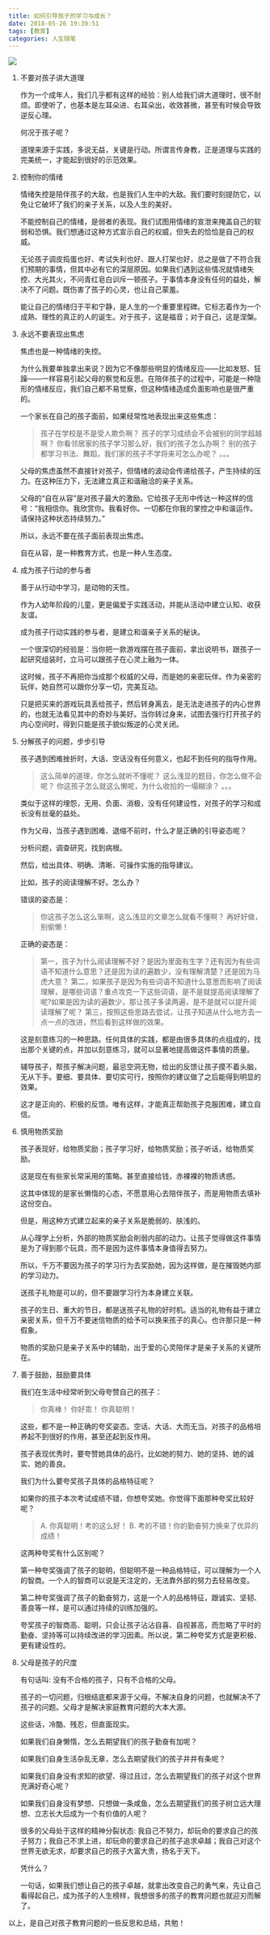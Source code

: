 ```yaml
---
title: 如何引导孩子的学习与成长？
date: 2018-05-26 19:39:51
tags: [教育]
categories: 人生随笔
---
```

![](https://upload-images.jianshu.io/upload_images/57855-c330c578971c6120.jpg?imageMogr2/auto-orient/strip%7CimageView2/2/w/1240)

1. 不要对孩子讲大道理

    作为一个成年人，我们几乎都有这样的经验：别人给我们讲大道理时，很不耐烦。即使听了，也基本是左耳朵进、右耳朵出，收效甚微，甚至有时候会导致逆反心理。

    何况于孩子呢？

    道理来源于实践，多说无益，关键是行动。所谓言传身教，正是道理与实践的完美统一，才能起到很好的示范效果。

2. 控制你的情绪

    情绪失控是陪伴孩子的大敌，也是我们人生中的大敌。我们要时刻提防它，以免让它破坏了我们的亲子关系，以及人生的美好。

    不能控制自己的情绪，是弱者的表现。我们试图用情绪的宣泄来掩盖自己的软弱和恐惧。我们想通过这种方式宣示自己的权威，但失去的恰恰是自己的权威。

    无论孩子调皮捣蛋也好、考试失利也好、跟人打架也好，总之是做了不符合我们预期的事情，但其中必有它的深层原因。如果我们遇到这些情况就情绪失控、大光其火，不问青红皂白训斥一顿孩子。于事情本身没有任何的益处，解决不了问题。既伤害了孩子的心灵，也让自己蒙羞。

    能让自己的情绪归于平和宁静，是人生的一个重要里程碑。它标志着作为一个成熟、理性的真正的人的诞生。对于孩子，这是福音；对于自己，这是涅槃。

3. 永远不要表现出焦虑

    焦虑也是一种情绪的失控。

    为什么我要单独拿出来说？因为它不像那些明显的情绪反应——比如发怒、狂躁——一样容易引起父母的察觉和反思。在陪伴孩子的过程中，可能是一种隐形的情绪反应，我们自己都不易觉察，但这种情绪造成负面影响也是很严重的。

    一个家长在自己的孩子面前，如果经常性地表现出来这些焦虑：

    > 孩子在学校是不是受人欺负啊？
    孩子的学习成绩会不会被别的同学超越啊？
    你看邻居家的孩子学习那么好，我们的孩子怎么办啊？
    别的孩子都学习书法、舞蹈，我们家的孩子不学将来可怎么办呢？
    。。。

    父母的焦虑虽然不直接针对孩子，但情绪的波动会传递给孩子，产生持续的压力。在这种压力下，无法建立真正和谐融洽的亲子关系。

    父母的“自在从容”是对孩子最大的激励。它给孩子无形中传达一种这样的信号：“我相信你。我欣赏你。我看好你。一切都在你我的掌控之中和谐运作。请保持这种状态持续努力。”

    所以，永远不要在孩子面前表现出焦虑。

    自在从容，是一种教育方式，也是一种人生态度。

4. 成为孩子行动的参与者

    善于从行动中学习，是动物的天性。

    作为人幼年阶段的儿童，更是偏爱于实践活动，并能从活动中建立认知、收获友谊。

    成为孩子行动实践的参与者，是建立和谐亲子关系的秘诀。

    一个很深切的经验是：当你把一款游戏摆在孩子面前，拿出说明书，跟孩子一起研究组装时，立马可以跟孩子在心灵上融为一体。

    这时候，孩子不再把你当成那个权威的父母，而是她的亲密玩伴。作为亲密的玩伴，她自然可以跟你分享一切，完美互动。

    只是把买来的游戏玩具丢给孩子，然后转身离去，是无法走进孩子的内心世界的，也就无法看见其中的奇妙与美好。当你转过身来，试图去强行打开孩子的内心空间时，得到只能是孩子貌似叛逆的心灵关闭。

5. 分解孩子的问题，步步引导

    孩子遇到困难挫折时，大话、空话没有任何意义，也起不到任何的指导作用。

    > 这么简单的道理，你怎么就听不懂呢？
    这么浅显的题目，你怎么做不会呢？
    你这孩子怎么就这么懒呢，为什么收拾的一塌糊涂？
    。。。

    类似于这样的埋怨，无用、负面、消极，没有任何建设性，对孩子的学习和成长没有丝毫的益处。

    作为父母，当孩子遇到困难、退缩不前时，什么才是正确的引导姿态呢？

    分析问题，调查研究，找到病根。

    然后，给出具体、明确、清晰、可操作实施的指导建议。

    比如，孩子的阅读理解不好。怎么办？

    错误的姿态是： 
    > 你这孩子怎么这么笨啊，这么浅显的文章怎么就看不懂啊？
    再好好做，别偷懒！

    正确的姿态是：
    > 第一，孩子为什么阅读理解不好？是因为里面有生字？还有因为有些词语不知道什么意思？还是因为读的遍数少，没有理解清楚？还是因为马虎大意？
    第二，如果孩子是因为有些词语不知道什么意思而影响了阅读理解，是哪些词语？重点攻克一下这些词语，是不是就提高阅读理解了呢?如果是因为读的遍数少，那让孩子多读两遍，是不是就可以提升阅读理解了呢？
    第三，按照这些思路去尝试，让孩子知道从什么地方去一点一点的改进，然后看到这样做的效果。

    这是刻意练习的一种思路。任何具体的实践，都是由很多具体的点组成的，找出那个关键的点，并加以刻意练习，就可以显著地提高做这件事情的质量。

    辅导孩子，帮孩子解决问题，最忌空洞无物，给出的反馈让孩子摸不着头脑，无从下手。要细、要具体、要切实可行，按照你的建议做了之后能得到明显的效果。

    这才是正向的、积极的反馈。唯有这样，才能真正帮助孩子克服困难，建立自信。

6. 慎用物质奖励

    孩子表现好，给物质奖励；孩子学习好，给物质奖励；孩子听话，给物质奖励。

    这是现在有些家长常采用的策略。甚至直接给钱，赤裸裸的物质诱惑。

    这其中体现的是家长懒惰的心态，不愿意用心去陪伴孩子，而是用物质去填补这份空白。

    但是，用这种方式建立起来的亲子关系是脆弱的、肤浅的。

    从心理学上分析，外部的物质奖励会削弱内部的动力。让孩子觉得做这件事情是为了得到那个玩具，而不是因为这件事情本身值得去努力。

    所以，千万不要因为孩子的学习行为去奖励她，因为这样做，是在摧毁她内部的学习动力。

    送孩子礼物是可以的，但不要跟学习行为本身建立关联。

    孩子的生日、重大的节日，都是送孩子礼物的好时机。适当的礼物有益于建立亲密关系，但千万不要迷信物质的给予可以换来孩子的真心。也许那只是一种假象。

    物质的奖励只是亲子关系中的辅助，出于爱的心灵陪伴才是亲子关系的关键所在。

7. 善于鼓励，鼓励要具体

    我们在生活中经常听到父母夸赞自己的孩子：
    > 你真棒！
    你好乖！
    你真聪明！

    这些，都不是一种正确的夸奖姿态。空话、大话、大而无当。对孩子的品格培养起不到很好的作用，甚至还起到反作用。

    孩子表现优秀时，要夸赞她具体的品行。比如她的努力、她的坚持、她的诚实、她的善良。

    我们为什么要夸奖孩子具体的品格特征呢？

    如果你的孩子本次考试成绩不错，你想夸奖她。你觉得下面那种夸奖比较好呢？
    > A. 你真聪明！考的这么好！
    B. 考的不错！你的勤奋努力换来了优异的成绩！

    这两种夸奖有什么区别呢？

    第一种夸奖强调了孩子的聪明，但聪明不是一种品格特征，可以理解为一个人的智商。一个人的智商可以说是天注定的，无法靠外部的努力去轻易改变。

    第二种夸奖强调了孩子的勤奋努力，这是一个人的品格特征，跟诚实、坚韧、善良等一样，是可以通过持续的训练加强的。

    夸奖孩子的智商高、聪明，只会让孩子沾沾自喜、自视甚高，而忽略了平时的勤奋、坚持等可以持续改进的学习因素。所以说，第二种夸奖方式是更积极、更有建设性的。

8. 父母是孩子的尺度

    有句话叫: 没有不合格的孩子，只有不合格的父母。

    孩子的一切问题，归根结底都来源于父母。不解决自身的问题，也就解决不了孩子的问题。父母才是解决家庭教育问题的大本大源。

    这些话，冷酷、残忍，但直面现实。

    如果我们自身懒惰，怎么去期望我们的孩子勤奋有加呢？

    如果我们自身生活杂乱无章，怎么去期望我们的孩子井井有条呢？

    如果我们自身没有求知的欲望、得过且过，怎么去期望我们的孩子对这个世界充满好奇心呢？

    如果我们自身没有梦想、只想做一条咸鱼，怎么去期望我们的孩子树立远大理想、立志长大后成为一个有价值的人呢？

    很多的父母处于这样的精神分裂状态: 我自己不努力，却玩命的要求自己的孩子努力；我自己不求上进，却玩命的要求自己的孩子追求卓越；我自己对这个世界无欲无求，却要求自己的孩子大富大贵，扬名于天下。

    凭什么？

    一句话，如果我们想让自己的孩子卓越，就拿出改变自己的勇气来，先让自己看得起自己，成为孩子的人生榜样，我想很多的孩子的教育问题也就迎刃而解了。

以上，是自己对孩子教育问题的一些反思和总结，共勉！